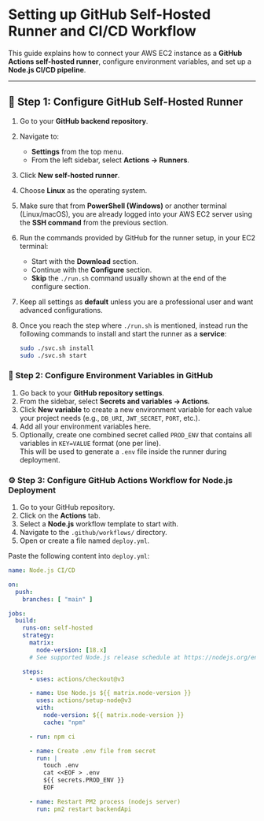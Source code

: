 # Setting up GitHub Self-Hosted Runner and CI/CD Workflow

This guide explains how to connect your AWS EC2 instance as a **GitHub Actions self-hosted runner**, configure environment variables, and set up a **Node.js CI/CD pipeline**.

---

## 🔧 Step 1: Configure GitHub Self-Hosted Runner
1. Go to your **GitHub backend repository**.
2. Navigate to:
   - **Settings** from the top menu.
   - From the left sidebar, select **Actions → Runners**.
3. Click **New self-hosted runner**.
4. Choose **Linux** as the operating system.
5. Make sure that from **PowerShell (Windows)** or another terminal (Linux/macOS), you are already logged into your AWS EC2 server using the **SSH command** from the previous section.
6. Run the commands provided by GitHub for the runner setup, in your EC2 terminal:
   - Start with the **Download** section.
   - Continue with the **Configure** section.
   - **Skip** the `./run.sh` command usually shown at the end of the configure section.
7. Keep all settings as **default** unless you are a professional user and want advanced configurations.
8. Once you reach the step where `./run.sh` is mentioned, instead run the following commands to install and start the runner as a **service**:

   ```bash
   sudo ./svc.sh install
   sudo ./svc.sh start
### 🔐 Step 2: Configure Environment Variables in GitHub

1. Go back to your **GitHub repository settings**.
2. From the sidebar, select **Secrets and variables → Actions**.
3. Click **New variable** to create a new environment variable for each value your project needs (e.g., `DB_URI`, `JWT_SECRET`, `PORT`, etc.).
4. Add all your environment variables here.
5. Optionally, create one combined secret called `PROD_ENV` that contains all variables in `KEY=VALUE` format (one per line).  
   This will be used to generate a `.env` file inside the runner during deployment.


### ⚙️ Step 3: Configure GitHub Actions Workflow for Node.js Deployment

1. Go to your GitHub repository.
2. Click on the **Actions** tab.
3. Select a **Node.js** workflow template to start with.
4. Navigate to the `.github/workflows/` directory.
5. Open or create a file named `deploy.yml`.

Paste the following content into `deploy.yml`:

```yaml
name: Node.js CI/CD

on:
  push:
    branches: [ "main" ]

jobs:
  build:
    runs-on: self-hosted
    strategy:
      matrix:
        node-version: [18.x]
      # See supported Node.js release schedule at https://nodejs.org/en/about/releases/

    steps:
      - uses: actions/checkout@v3

      - name: Use Node.js ${{ matrix.node-version }}
        uses: actions/setup-node@v3
        with:
          node-version: ${{ matrix.node-version }}
          cache: "npm"

      - run: npm ci

      - name: Create .env file from secret
        run: |
          touch .env
          cat <<EOF > .env
          ${{ secrets.PROD_ENV }}
          EOF

      - name: Restart PM2 process (nodejs server)
        run: pm2 restart backendApi


